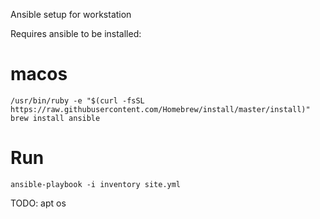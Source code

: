 Ansible setup for workstation

Requires ansible to be installed:

# macos
```
/usr/bin/ruby -e "$(curl -fsSL https://raw.githubusercontent.com/Homebrew/install/master/install)"
brew install ansible
```

# Run
```
ansible-playbook -i inventory site.yml
```

TODO: apt os
